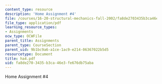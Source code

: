 ```yaml
---
content_type: resource
description: 'Home Assignment #4'
file: /courses/16-20-structural-mechanics-fall-2002/fa8de2703435b3ca46e3fe676db75aba_ha4.pdf
file_type: application/pdf
learning_resource_types:
- Assignments
ocw_type: OCWFile
parent_title: Assignments
parent_type: CourseSection
parent_uid: 9b1bc9a6-a1ce-1ac9-e214-06367022b5d5
resourcetype: Document
title: ha4.pdf
uid: fa8de270-3435-b3ca-46e3-fe676db75aba
---
```

Home Assignment #4

